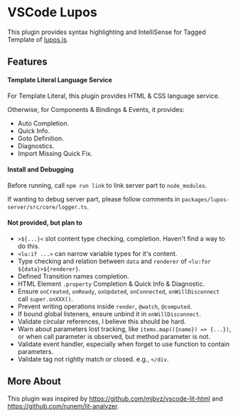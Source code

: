 # VSCode Lupos

This plugin provides syntax highlighting and IntelliSense for Tagged Template of [lupos.js](https://github.com/pucelle/lupos.js).


## Features

#### Template Literal Language Service

For Template Literal, this plugin provides HTML & CSS language service.

Otherwise, for Components & Bindings & Events, it provides:

- Auto Completion.
- Quick Info.
- Goto Definition.
- Diagnostics.
- Import Missing Quick Fix.


#### Install and Debugging

Before running, call `npm run link` to link server part to `node_modules`.

If wanting to debug server part, please follow comments in `packages/lupos-server/src/core/logger.ts`.


#### Not provided, but plan to

- `>${...}<` slot content type checking, completion. Haven't find a way to do this.
- `<lu:if ...>` can narrow variable types for it's content.
- Type checking and relation between `data` and `renderer` of `<lu:for ${data}>${renderer}`.
- Defined Transition names completion.
- HTML Element `.property` Completion & Quick Info & Diagnostic.
- Ensure `onCreated`, `onReady`, `onUpdated`, `onConnected`, `onWillDisconnect` call `super.onXXX()`.
- Prevent writing operations inside `render`, `@watch`, `@computed`.
- If bound global listeners, ensure unbind it in `onWillDisconnect`.
- Validate circular references, I believe this should be hard.
- Warn about parameters lost tracking, like `items.map(({name}) => {...})`, or when call parameter is observed, but method parameter is not.
- Validate event handler, especially when forget to use function to contain parameters.
- Validate tag not rightly match or closed. e.g., `</div`.

## More About

This plugin was inspired by <https://github.com/mjbvz/vscode-lit-html> and <https://github.com/runem/lit-analyzer>.
